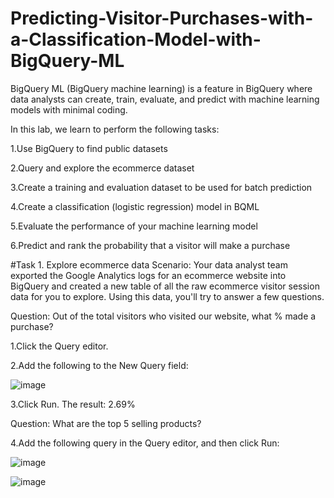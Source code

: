 # Predicting-Visitor-Purchases-with-a-Classification-Model-with-BigQuery-ML
BigQuery ML (BigQuery machine learning) is a feature in BigQuery where data analysts can create, train, evaluate, and predict with machine learning models with minimal coding.

In this lab, we learn to perform the following tasks:

1.Use BigQuery to find public datasets

2.Query and explore the ecommerce dataset

3.Create a training and evaluation dataset to be used for batch prediction

4.Create a classification (logistic regression) model in BQML

5.Evaluate the performance of your machine learning model

6.Predict and rank the probability that a visitor will make a purchase

#Task 1. Explore ecommerce data
Scenario: Your data analyst team exported the Google Analytics logs for an ecommerce website into BigQuery and created a new table of all the raw ecommerce visitor session data for you to explore. Using this data, you'll try to answer a few questions.

Question: Out of the total visitors who visited our website, what % made a purchase?

1.Click the Query editor.

2.Add the following to the New Query field:

![image](https://user-images.githubusercontent.com/60198979/139580755-47884b9f-a603-4295-97b8-d1c6e9005c8b.png)

3.Click Run.
The result: 2.69%

Question: What are the top 5 selling products?

4.Add the following query in the Query editor, and then click Run:

![image](https://user-images.githubusercontent.com/60198979/139581257-3cfb8613-8f47-4775-8151-6755afddaa1c.png)

![image](https://user-images.githubusercontent.com/60198979/139581291-a8c23cfa-5401-4390-a863-74c5756f0d17.png)


